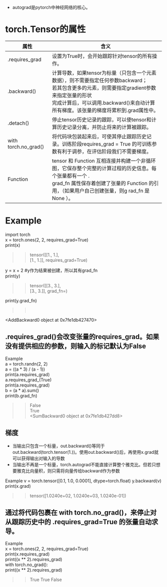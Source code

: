 * autograd是pytorch中神经网络的核心。

torch.Tensor的属性
====
属性|含义
----|----
.requires_grad|设置为True时，会开始跟踪针对tensor的所有操作。
.backward()|计算导数，如果tensor为标量（只包含一个元素数据），则不需要指定任何参数backward；<br>若其包含更多的元素，则需要指定gradient参数来指定张量的形状<br>完成计算后，可以调用.backward()来自动计算所有梯度。该张量的梯度将累积到.grad属性中。
.detach()|停止tensor历史记录的跟踪，可以使tensor和计算历史记录分离，并防止将来的计算被跟踪。
with torch.no_grad()|将代码块包装起来后，可使其停止跟踪历史记录。训练阶段requires_grad = True 的可训练参数有利于调参，在评估阶段我们不需要梯度。
Function|tensor 和 Function 互相连接并构建一个非循环图，它保存整个完整的计算过程的历史信息。每个张量都有一个 .<br>grad_fn 属性保存着创建了张量的 Function 的引用，（如果用户自己创建张量，则g rad_fn 是 None ）。

Example
=====
import torch<br>
x = torch.ones(2, 2, requires_grad=True)<br>
print(x)<br>
>>tensor([[1., 1.],<br>
        [1., 1.]], requires_grad=True)

y = x + 2   #y作为结果被创建，所以其有grad_fn<br>
print(y)<br>
>>tensor([[3., 3.],<br>
        [3., 3.]], grad_fn=<AddBackward0>)<br>

print(y.grad_fn)<br>
>><br>
<AddBackward0 object at 0x7fe1db427470><br>

.requires_grad()会改变张量的requires_grad。如果没有提供相应的参数，则输入的标记默认为False
----
Example<br>
a = torch.randn(2, 2)<br>
a = ((a * 3) / (a - 1))<br>
print(a.requires_grad)<br>
a.requires_grad_(True)<br>
print(a.requires_grad)<br>
b = (a * a).sum()<br>
print(b.grad_fn)<br>
>>False<br>
  True<br>
  <SumBackward0 object at 0x7fe1db427dd8><br>

梯度
-----
* 当输出只包含一个标量，out.backward()等同于out.backward(torch.tensor(1.))。使用out.backward()后，再使用x.grad就可以获得输出对输入的导数
* 当输出不再是一个标量，torch.autograd不能直接计算整个雅克比。但若只想要雅克比向量积，则只需将向量传给backward作为参数

Example
v = torch.tensor([0.1, 1.0, 0.0001], dtype=torch.float)
y.backward(v)
print(x.grad)
>>tensor([1.0240e+02, 1.0240e+03, 1.0240e-01])

通过将代码包裹在 with torch.no_grad()，来停止对从跟踪历史中的 .requires_grad=True 的张量自动求导。
-----
Example<br>
x = torch.ones(2, 2, requires_grad=True)<br>
print(x.requires_grad)<br>
print((x ** 2).requires_grad)<br>
with torch.no_grad():<br>
     print((x ** 2).requires_grad)<br>
>>True
True
False
